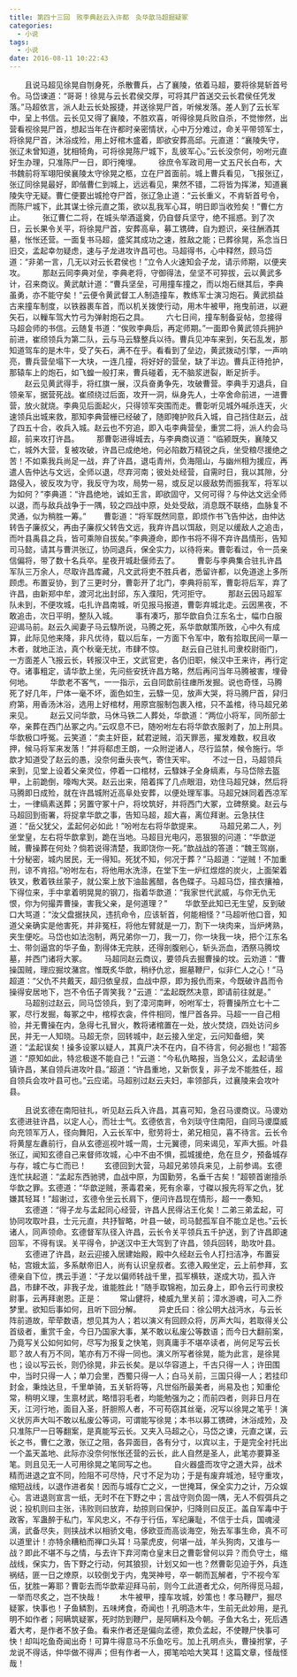 ```yaml
---
title: 第四十三回　败李典赵云入许都　灸华歆马超掘疑冢
categories:
  - 小说
tags:
  - 小说
date: 2016-08-11 10:22:43
---
```

　　且说马超见徐晃自刎身死，杀散曹兵，占了襄陵，依着马超，要将徐晃斩首号令。马岱谏道：“哥哥！徐晃与云长君侯交厚，可将其尸首送交云长君侯任凭发落。”马超依言，派人赴云长处报捷，并送徐晃尸首，听候发落。差人到了云长军中，呈上书信。云长见又得了襄陵，不胜欢喜，听得徐晃兵败自杀，不觉惨然，出营看视徐晃尸首，想起当年在许都时亲密情状，心中万分难过，命关平带领军士，将徐晃尸首，沐浴成殓，用上好棺木盛着，即欲安葬高邱。元直道：“襄陵失守，张辽未曾知道，犹相犄角，可将徐晃陈尸城下，乱彼军心。”云长没奈何，吩咐元直好生办理，只准陈尸一日，即行掩埋。<!-- more -->
　　徐庶令军政司用一丈五尺长白布，大书魏前将军翊阳侯襄陵太守徐晃之柩，立在尸首面前。城上曹兵看见，飞报张辽，张辽同徐晃最好，即偕曹仁到城上，远远看见，果然不错，二将皆为挥涕，知道襄陵失守无疑。曹仁便要出城抢夺尸首，张辽急止道：“云长重义，不肯斩首号令，而陈尸城下，此其谋士徐元直之策，欲以乱我军心耳，明日即当收殓矣！”曹仁方止。
　　张辽曹仁二将，在城头举酒遥奠，仍自督兵坚守，绝不摇惑。到了次日，云长果令关平，将徐晃尸首，安葬高阜，募工镌碑，自为题识，亲往酬酒其墓，怅怅还营。一面复书马超，盛奖其成功之速，胜敌之能；已葬徐晃，系念当日旧交，孟起幸勿疑虑，速与子龙进攻许昌可也。马超得书，心中释然，顾马岱道：“非弟一言，几无以对云长君侯也！”立令人火速知会子龙，请示师期，以便夹攻。
　　那赵云同李典对垒，李典老将，守御得法，垒坚不可猝拔，云以黄武多计，召来商议。黄武献计道：“曹兵坚垒，可用撞车撞之，而以炮石继其后，李典虽勇，亦不能守矣！”云便令黄武督工人制造撞车，教练军士演习炮石。黄武损益古来撞车制度，以铁器裹车首，而以机关拨使行动，用木牛被甲，拖曳前进，以避矢石，以轈车驾大竹弓为弹射炮石之具。
　　六七日间，撞车制备妥帖，忽接得马超会师的书信。云随复书道：“俟败李典后，再定师期。”一面即令黄武领兵拥护前进，崔颀领兵为第二队，云与马云騄整兵以待。曹兵见冲车来到，矢石乱发，那知道驾车的是木牛，受了矢石，满不在乎。看看到了垒边，黄武拨动引擎，一声响亮，曹兵营垒塌下一大块，一连几撞，将好好的营垒，缺了半边。曹兵正待抢护，那辕车上的炮石，如飞蝗一般打来，曹兵碰着，无不脑浆迸裂，断足折手。
　　赵云见黄武得手，将红旗一展，汉兵奋勇争先，攻破曹营。李典手刃退兵，自领亲军，据营死战。崔颀绕过后面，攻开一洞，纵身先人，士卒舍命前进，一进曹营，放火就烧。李典见后面起火，只得领军突围而走。曹彰听见城外喊杀连天，火速领兵出城来救，那知李典营栅已经破了，随即掩护败兵入城，自己挡住赵云，战了四五十合，收兵入城。赵云也不穷追，即入屯李典营垒，重赏二将，派人约会马超，前来攻打许昌。
　　那曹彰进得城去，与李典商议道：“临颍既失，襄陵又亡，城外大营，复被攻破，许昌已成绝地，何必陷数万精锐之兵，坐受粮尽援绝之苦！不如乘我兵尚足一战，弃了许昌，退屯青州，负海阻山，与幽州相为援应，再遣人告仲达与文远，全师以退，尽弃河南；彼处处经营，自需时日，我以其隙，分路侵入，彼反攻为守，我反守为攻，局势一易，或反足以疲敌势而振我军，将军以为如何？”李典道：“许昌绝地，诚如王言，即欲固守，又何可得？与仲达文远全师以退，而与敌兵战争于一隅，较之四战中原，处处受敌，消息既不联络，血脉复不灵通，似为稍胜一筹。”
　　曹彰道：“将军既然同意，即烦作书飞告仲达，由仲达转告子廉叔父，再由子廉叔父转告文远，我弃许昌以饵敌，则足以缓敌人之追击，而叶县禹县之兵，皆可乘隙自拔矣。”李典遵命，即作书将不得不弃许昌情形，告知司马懿，请其与曹洪张辽，协同退兵，保全实力，以待将来。曹彰看过，令一员亲信偏将，带了数十名兵卒。星夜开城赴偃师去了。
　　曹彰与李典集合驻扎许昌军队三万余人，尽取许昌库藏，凡文武将吏不胜兵者，悉留许都，以免道途上多所顾虑。布置妥协，到了三更时分，曹彰开了北门，李典将前军，曹彰将后军，弃了许昌，由新郑中牟，渡河北出封邱，东入濮阳，凭河拒守。
　　那赵云因马超军队未到，不便攻城，屯扎许昌南城，听见报马报道，曹彰弃城北走。云因黑夜，不敢追击，次日平明，整队入城。
　　事有凑巧，那华歆自负江东名士，幅巾白服迎谒马前。赵云久闻妻子马云騄所说，马腾之死，系华歆献策所致，心中久有成算，此际见他来降，非凡优待，载以后车，一方面下令军中，敢有拾取民间一草一木者，就地正法，真个秋毫无扰，市肆不惊。
　　赵云自己驻扎司隶校尉衙门，一方面差人飞报云长，转报汉中王，文武官吏，各仍旧职，候汉中王来许，再行定夺。诸事粗定，请华歆上坐，先问些安抚许昌方略，然后再问当年马腾被害，埋骨何地。
　　华歆老不客气，一一指示，云自同歆前往瘗所发掘。说也奇怪，马腾死了好几年，尸体一毫不坏，面色如生，云騄一见，放声大哭，将马腾尸首，舁归府第，用香汤沐浴，选用上好棺材，用原宫服制包裹入棺，只不盖棺，待马超兄弟来见。
　　赵云又问华歆，马休马铁二人葬处，华歆道：“两位小将军，同所部士卒，亲葬在西门丛冢之内。”云叹息不已，随吩咐左右将华歆衣服剥了，加上刑具。华歆极口呼冤。云笑道：“卖主奸臣，弑君逆贼，滔天罪恶，擢发难数，权且收押，候马将军来发落！”并将郗虑王朗，一众附逆诸人，尽行监禁，候令施行。华歆才知道受了赵云的愚，没奈何垂头丧气，寄住天牢。
　　不过一日，马超领兵来到，见堂上设着父亲灵位，停着一口棺材，云騄妹子全身缟素，与马岱除去盔甲，上前跪倒，嚎啕大哭。赵云出来，陪着挥了几点眼泪，劝住马超兄妹，然后将马腾即日成殓，就在许昌城附近高阜处安葬，以便处理军事。马超兄妹同着西凉军士，一律缟素送葬；另置守冢十户，将坟筑好，并将西门大冢，立碑祭奠。赵云与马超回到衙署，将捉拿华歆之事，告知马超，超大喜，离位拜谢。云急扶住道：“岳父犹父，孟起何必如此！”吩咐左右将华歆提来。
　　马超兄弟二人，列坐堂皇，左右将华歆拿到，跪在当地。马超目光电闪，恶狠狠的问道：“华歆逆贼，曹操葬在何处？倘若说得清楚，我即饶你一死。”歆战战的答道：“魏王驾崩，十分秘密，城内居民，无一得知。死犹不知，何况于葬？”马超道：“逆贼！不加重刑，谅不肯招。”吩咐左右，将他用水洗涤，在堂下生一炉红煜煜的炭火，上面架着铁叉，敷着铁丝蒙子，就公案上放下油盐酱醋，各色碟子。马超马岱，揎衣攘袖，下得位来，手中拿着明晃晃的钢刀，指着华歆道：“我家世代武威，与你无仇无恨，你为何撮弄曹操，害我父亲，是何道理？”
　　华歆至此知已无生望，反到破口大骂道：“汝父盘据扶风，违抗命令，应该斩首，何能相怪？”马超听他口音，知道父亲确实是他害死，并非冤枉，将他左臂就是一刀，割下一块肉来，当炉烤熟，夹生便吃。马岱也如法泡制，两兄弟你一刀，我一刀，你一块我一块，把个江东名士、带剑逼宫的华子鱼，割得体无完肤，还得剖腹剜心，斩头沥血，洒祭马腾坟墓，并西门诸将大冢。
　　马超同赵云商议，要领兵去掘曹操的坟。云劝道：“曹操国贼，理应掘坟潴宫。惟既炙华歆，稍纾仇忿，掘墓鞭尸，似非仁人之心！”马超道：“父仇不共戴天，超归依皇叔，血战中原，即为报仇而来，今既破许昌而令操得安居地下，岂不令伍子胥笑我？”云道：“孟起既然决意，即请前往就是。”
　　马超别过赵云，同马岱领兵，到了漳河南畔，吩咐军士，将曹操所立七十二冢，尽行发掘，每冢之中，棺椁衣衾，件件相同，惟尸首各异。马超一一自己相验，并无曹操在内，急得七孔冒火，教将诸棺置在一处，放火焚烧，四处访问乡民，并无一人知晓。马超无奈，回转城中，赵云接入坐定，云问知备细，笑道：“孟起误矣！操多设冢以疑人，其真尸决不在内，自不待言，何必掘也！”超答道：“原知如此，特忿极遂不能自己！”云道：“今私仇略报，当急公义，孟起请坐镇许昌，某自领兵进攻叶县。”超道：“许昌重地，又新恢复，非子龙不能胜任，超自领兵会攻叶县可也。”云应诺。马超别过赵云夫妇，率领部兵，过襄陵来会攻叶县。

　　且说玄德在南阳驻扎，听见赵云兵入许昌，其喜可知，急召马谡商议。马谡劝玄德进驻许昌，以定人心，而壮士气。玄德依言，令刘琰守住南阳，自同马谡糜威向充领军万人，径向舞阳，入云长军中，慰劳将士，弟兄相见，喜不待言。云长令将黄屋左纛前行，自从玄德巡视叶城一周，士元翼德，同来谒见，军声大振。叶县张辽，闻知玄德自己来督师攻城，心中不由不惧，孤城援绝，危在旦夕，预备城存与存，城亡与亡而已！
　　玄德回到大营，马超兄弟领兵来见，上前参谒。玄德连忙扶起道：“孟起东西驰骋，血战中原，为国勤劳，名垂千古矣！”超顿首谢擅杀华歆之罪。玄德道：“华歆逆贼，荼毒君亲，死有余辜，寸磔以报先将军之仇，犹嫌其轻耳！”超谢过，玄德令坐云长肩下，便问许昌现在情形，超一一奏知。
　　玄德道：“得子龙与孟起同心经营，许昌人民得沾王化矣！二弟三弟孟起，可协同攻取叶县，士元元直，共抒智略，叶县一破，司马懿孤军自不能立足也。”云长诸人，同声领命。玄德督军队径入许昌，云长令关平领兵五千护送，到了许昌即速回军，不得有误。关平得令，护送汉中王大驾到了许昌，领兵回转，助攻叶县。
　　玄德进了许昌，赵云迎接入居建始殿，殿中久经赵云令人打扫洁净，布置妥帖，宫娥太监，多系献帝旧人，尚有认识皇叔者。玄德入殿坐定，云上前参拜，玄德亲自下位，携云手道：“子龙以偏师转战千里，孤军横轶，遂成大功，孤入许昌，市肆不改，非我子龙，谁能胜此！”随手取锦袍，加云身上，即令云行司隶校尉事，云再拜谢恩。正是：
　　常山健将，棱威九里关前；漳水游魂，可入二乔梦里。欲知后事如何，且听下回分解。
　　异史氏曰：徐公明大战沔水，与云长阵前道故，荦荦数语，想见其为人；若以演义有回顾众将，厉声大叫，若取得关公首级者，重赏千金，今日乃国家大事，某不敢以私废公等数语；而今日大翻前案，乃竟写关公如何如何，尽写为报复之快笔，则真庸手不堪卒读者，尚何足写云长耶？故人有万不同，笔亦有万不得一同也。演义所写者徐晃，能为此言，是徐晃也；设以写云长，则仍徐晃，非云长矣。是以华容道上，千古只得一人；许田围中，当时只得一人；单刀会里，西蜀只得一人；白马关前，三国只得一人；若挂印封金，秉烛达旦，千里单骑，五关斩将等，凡世俗所最美者，尚易及也；知重伦常，稍明义理，生禀材武，略惜羽毛者，均能勉强为之；而前四者，则非日月在天，江河行地，面目入圣，肝胆照人者，不可苟窃其丝毫，况写以徐晃之笔乎！演义状厉声大叫不敢以私废公等词，可谓能写徐晃；本书以募工镌碑，沐浴成殓，及只准陈尸一日等翻案，是真能写云长。又夹入马超之心，马岱之谏，元直之谋，云长之书，曹仁之激，张辽之阻，各异面目，各有分寸，以宾以主，于是完全衬托出一个盖天盖地、此际亦没奈何怅怅还营的云长，此人自然是圣人，此笔亦要算圣笔。则且见无一人可用徐晃之笔同写之也。
　　自火器盛而攻守之道大异，战术精而进退之宜不同，险阻不可尽恃，尺寸不足为功；于是有废弃城池，轻守重攻，缩短战线，以退作进者矣！因而与城存亡之义，一世掩耳，保全实力之计，万众娱心。言进退则宣言一纸，无时不在下野之中；言战守则负固一隅，无人不假弭兵之说；投机则曰主张，讳败则曰放弃，劫掠则曰保护，归降则曰反正。盖自军毒中于政客，军蛊醉于私门，军风忠义，不存于行伍，军纪廉耻，不信于士兵，国魂浸漓，武备尽失，则挟战术以相骄文电，侈欧亚而高谈海空，殆去军事生命，真不可以道里计！亦特余糟粕而禅口头耳！马蒙虎皮，何堪一战，羊头狗肉，又谁与一战？即此不堪不与之情，与去许下弃河南仓皇末日之曹彰曾何以异？而负守土，缩战线，保实力，告下野之行动，何其狼狈，计划又如一也？然曹彰见迫于外，兵连祸结，匪一日之燎原，以较倒戈于内，鬼哭神号，卒一朝而瓦解者，宁不视今军伍，犹胜一筹耶？曹彰去而华歆辈迎拜马前，则今工此道者尤众，何所得觅马超，一举而尽炙之，岂不快哉！
　　木牛被甲，撞车攻城，妙策也！孝马鞭尸，掘尽疑冢，快事也！子鱼鳞割，五味烤食，奇闻也！孔明造木牛，生前无此妙用，是孔明不如作者；阿瞒筑疑冢，死时防到鞭尸，是阿瞒料及今朝。子鱼大名士，死后遇着大考，是作者不放子鱼。看来作者还是偏向孟德，欺负孟起，不使鞭尸快事可快！却叫吃鱼奇闻出奇！可算牛得意马不乐鱼吃亏。加上孔明点头，曹操拊掌，子龙说不得话，仲华做不得声；但有作者一人，掷笔哈哈大笑耳！这篇文章，怪哉怪哉！
